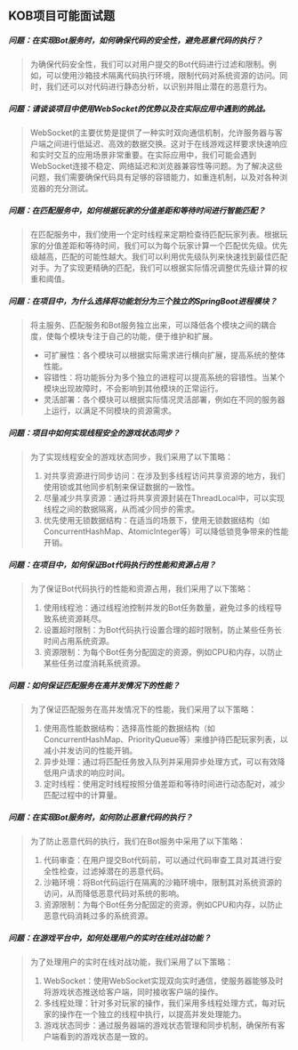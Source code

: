 ## KOB项目可能面试题

##### 问题：在实现Bot服务时，如何确保代码的安全性，避免恶意代码的执行？

> 为确保代码安全性，我们可以对用户提交的Bot代码进行过滤和限制。例如，可以使用沙箱技术隔离代码执行环境，限制代码对系统资源的访问。同时，我们还可以对代码进行静态分析，以识别并阻止潜在的恶意行为。

##### 问题：请谈谈项目中使用WebSocket的优势以及在实际应用中遇到的挑战。

> WebSocket的主要优势是提供了一种实时双向通信机制，允许服务器与客户端之间进行低延迟、高效的数据交换。这对于在线游戏这样要求快速响应和实时交互的应用场景非常重要。在实际应用中，我们可能会遇到WebSocket连接不稳定、网络延迟和浏览器兼容性等问题。为了解决这些问题，我们需要确保代码具有足够的容错能力，如重连机制，以及对各种浏览器的充分测试。

##### 问题：在匹配服务中，如何根据玩家的分值差距和等待时间进行智能匹配？

> 在匹配服务中，我们使用一个定时线程来定期检查待匹配玩家列表。根据玩家的分值差距和等待时间，我们可以为每个玩家计算一个匹配优先级。优先级越高，匹配的可能性越大。我们可以利用优先级队列来快速找到最佳匹配对手。为了实现更精确的匹配，我们可以根据实际情况调整优先级计算的权重和阈值。

##### 问题：在项目中，为什么选择将功能划分为三个独立的SpringBoot进程模块？

> 将主服务、匹配服务和Bot服务独立出来，可以降低各个模块之间的耦合度，使每个模块专注于自己的功能，便于维护和扩展。
>
> - 可扩展性：各个模块可以根据实际需求进行横向扩展，提高系统的整体性能。
> - 容错性：将功能拆分为多个独立的进程可以提高系统的容错性。当某个模块出现故障时，不会影响到其他模块的正常运行。
> - 灵活部署：各个模块可以根据实际情况灵活部署，例如在不同的服务器上运行，以满足不同模块的资源需求。

##### 问题：项目中如何实现线程安全的游戏状态同步？

> 为了实现线程安全的游戏状态同步，我们采用了以下策略：
>
> 1. 对共享资源进行同步访问：在涉及到多线程访问共享资源的地方，我们使用锁或其他同步机制来保证数据的一致性。
> 2. 尽量减少共享资源：通过将共享资源封装在ThreadLocal中，可以实现线程之间的数据隔离，从而减少同步的需求。
> 3. 优先使用无锁数据结构：在适当的场景下，使用无锁数据结构（如ConcurrentHashMap、AtomicInteger等）可以降低锁竞争带来的性能开销。

##### 问题：在项目中，如何保证Bot代码执行的性能和资源占用？

> 为了保证Bot代码执行的性能和资源占用，我们采用了以下策略：
>
> 1. 使用线程池：通过线程池控制并发的Bot任务数量，避免过多的线程导致系统资源耗尽。
> 2. 设置超时限制：为Bot代码执行设置合理的超时限制，防止某些任务长时间占用系统资源。
> 3. 资源限制：为每个Bot任务分配固定的资源，例如CPU和内存，以防止某些任务过度消耗系统资源。

##### 问题：如何保证匹配服务在高并发情况下的性能？

> 为了保证匹配服务在高并发情况下的性能，我们采用了以下策略：
>
> 1. 使用高性能数据结构：选择高性能的数据结构（如ConcurrentHashMap、PriorityQueue等）来维护待匹配玩家列表，以减小并发访问的性能开销。
> 2. 异步处理：通过将匹配任务放入队列并采用异步处理方式，可以有效降低用户请求的响应时间。
> 3. 定时线程：使用定时线程按照分值差距和等待时间进行动态配对，减少匹配过程中的计算量。

##### 问题：在实现Bot服务时，如何防止恶意代码的执行？

> 为了防止恶意代码的执行，我们在Bot服务中采用了以下策略：
>
> 1. 代码审查：在用户提交Bot代码前，可以通过代码审查工具对其进行安全性检查，过滤掉潜在的恶意代码。
> 2. 沙箱环境：将Bot代码运行在隔离的沙箱环境中，限制其对系统资源的访问，从而降低恶意代码对系统的影响。
> 3. 资源限制：为每个Bot任务分配固定的资源，例如CPU和内存，以防止恶意代码消耗过多的系统资源。

##### 问题：在游戏平台中，如何处理用户的实时在线对战功能？

> 为了处理用户的实时在线对战功能，我们采用了以下策略：
>
> 1. WebSocket：使用WebSocket实现双向实时通信，使服务器能够及时将游戏状态推送给客户端，同时接收客户端的操作。
> 2. 多线程处理：针对多对玩家的操作，我们采用多线程处理方式，每对玩家的操作在一个独立的线程中执行，以提高并发处理能力。
> 3. 游戏状态同步：通过服务器端的游戏状态管理和同步机制，确保所有客户端看到的游戏状态是一致的。